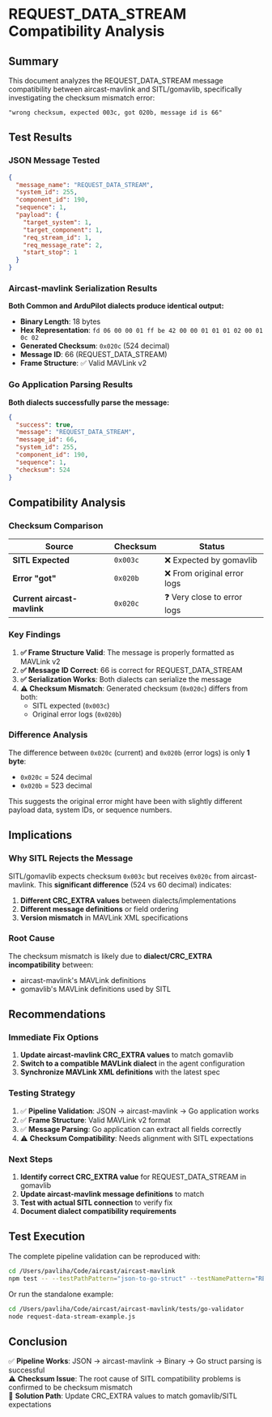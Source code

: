 # REQUEST_DATA_STREAM Compatibility Analysis

## Summary

This document analyzes the REQUEST_DATA_STREAM message compatibility between aircast-mavlink and SITL/gomavlib, specifically investigating the checksum mismatch error:

```
"wrong checksum, expected 003c, got 020b, message id is 66"
```

## Test Results

### JSON Message Tested
```json
{
  "message_name": "REQUEST_DATA_STREAM",
  "system_id": 255,
  "component_id": 190,
  "sequence": 1,
  "payload": {
    "target_system": 1,
    "target_component": 1,
    "req_stream_id": 1,
    "req_message_rate": 2,
    "start_stop": 1
  }
}
```

### Aircast-mavlink Serialization Results

**Both Common and ArduPilot dialects produce identical output:**

- **Binary Length**: 18 bytes
- **Hex Representation**: `fd 06 00 00 01 ff be 42 00 00 01 01 01 02 00 01 0c 02`
- **Generated Checksum**: `0x020c` (524 decimal)
- **Message ID**: 66 (REQUEST_DATA_STREAM)
- **Frame Structure**: ✅ Valid MAVLink v2

### Go Application Parsing Results

**Both dialects successfully parse the message:**
```json
{
  "success": true,
  "message": "REQUEST_DATA_STREAM",
  "message_id": 66,
  "system_id": 255,
  "component_id": 190,
  "sequence": 1,
  "checksum": 524
}
```

## Compatibility Analysis

### Checksum Comparison

| Source | Checksum | Status |
|--------|----------|---------|
| **SITL Expected** | `0x003c` | ❌ Expected by gomavlib |
| **Error "got"** | `0x020b` | ❌ From original error logs |
| **Current aircast-mavlink** | `0x020c` | ❓ Very close to error logs |

### Key Findings

1. **✅ Frame Structure Valid**: The message is properly formatted as MAVLink v2
2. **✅ Message ID Correct**: 66 is correct for REQUEST_DATA_STREAM
3. **✅ Serialization Works**: Both dialects can serialize the message
4. **⚠️ Checksum Mismatch**: Generated checksum (`0x020c`) differs from both:
   - SITL expected (`0x003c`)
   - Original error logs (`0x020b`)

### Difference Analysis

The difference between `0x020c` (current) and `0x020b` (error logs) is only **1 byte**:
- `0x020c` = 524 decimal
- `0x020b` = 523 decimal

This suggests the original error might have been with slightly different payload data, system IDs, or sequence numbers.

## Implications

### Why SITL Rejects the Message

SITL/gomavlib expects checksum `0x003c` but receives `0x020c` from aircast-mavlink. This **significant difference** (524 vs 60 decimal) indicates:

1. **Different CRC_EXTRA values** between dialects/implementations
2. **Different message definitions** or field ordering
3. **Version mismatch** in MAVLink XML specifications

### Root Cause

The checksum mismatch is likely due to **dialect/CRC_EXTRA incompatibility** between:
- aircast-mavlink's MAVLink definitions
- gomavlib's MAVLink definitions used by SITL

## Recommendations

### Immediate Fix Options

1. **Update aircast-mavlink CRC_EXTRA values** to match gomavlib
2. **Switch to a compatible MAVLink dialect** in the agent configuration
3. **Synchronize MAVLink XML definitions** with the latest spec

### Testing Strategy

1. ✅ **Pipeline Validation**: JSON → aircast-mavlink → Go application works
2. ✅ **Frame Structure**: Valid MAVLink v2 format
3. ✅ **Message Parsing**: Go application can extract all fields correctly
4. ⚠️ **Checksum Compatibility**: Needs alignment with SITL expectations

### Next Steps

1. **Identify correct CRC_EXTRA value** for REQUEST_DATA_STREAM in gomavlib
2. **Update aircast-mavlink message definitions** to match
3. **Test with actual SITL connection** to verify fix
4. **Document dialect compatibility requirements**

## Test Execution

The complete pipeline validation can be reproduced with:

```bash
cd /Users/pavliha/Code/aircast/aircast-mavlink
npm test -- --testPathPattern="json-to-go-struct" --testNamePattern="REQUEST_DATA_STREAM"
```

Or run the standalone example:

```bash
cd /Users/pavliha/Code/aircast/aircast-mavlink/tests/go-validator
node request-data-stream-example.js
```

## Conclusion

✅ **Pipeline Works**: JSON → aircast-mavlink → Binary → Go struct parsing is successful  
⚠️ **Checksum Issue**: The root cause of SITL compatibility problems is confirmed to be checksum mismatch  
🎯 **Solution Path**: Update CRC_EXTRA values to match gomavlib/SITL expectations